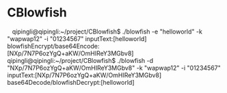 # CBlowfish
    qipingli@qipingli:~/project/CBlowfish$ ./blowfish -e "helloworld" -k "wapwap12" -i "01234567"
    inputText:[helloworld]
    blowfishEncrypt/base64Encode:[NXp/7N7P6ozYgQ+aKW/OmHIReY3MGbv8]
    qipingli@qipingli:~/project/CBlowfish$ ./blowfish -d "NXp/7N7P6ozYgQ+aKW/OmHIReY3MGbv8" -k "wapwap12" -i "01234567"
    inputText:[NXp/7N7P6ozYgQ+aKW/OmHIReY3MGbv8]
    base64Decode/blowfishDecrypt:[helloworld]
